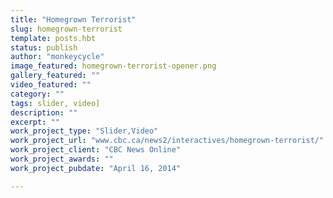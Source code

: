 ```yaml
---
title: "Homegrown Terrorist"
slug: homegrown-terrorist
template: posts.hbt
status: publish
author: "monkeycycle"
image_featured: homegrown-terrorist-opener.png
gallery_featured: ""
video_featured: ""
category: ""
tags: slider, video]
description: ""
excerpt: ""
work_project_type: "Slider,Video"
work_project_url: "www.cbc.ca/news2/interactives/homegrown-terrorist/"
work_project_client: "CBC News Online"
work_project_awards: ""
work_project_pubdate: "April 16, 2014"

---
```

